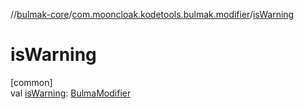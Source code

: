 //[bulmak-core](../../index.md)/[com.mooncloak.kodetools.bulmak.modifier](index.md)/[isWarning](is-warning.md)

# isWarning

[common]\
val [isWarning](is-warning.md): [BulmaModifier](-bulma-modifier/index.md)
